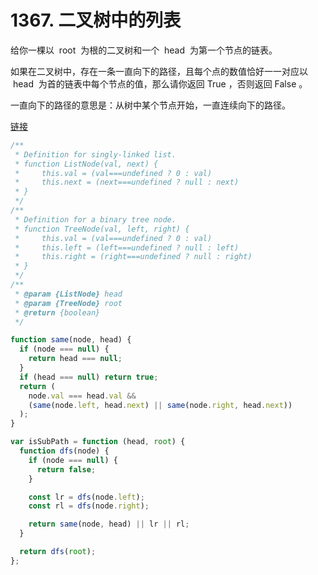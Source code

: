 # 1367. 二叉树中的列表

给你一棵以  root  为根的二叉树和一个  head  为第一个节点的链表。

如果在二叉树中，存在一条一直向下的路径，且每个点的数值恰好一一对应以  head  为首的链表中每个节点的值，那么请你返回 True ，否则返回 False 。

一直向下的路径的意思是：从树中某个节点开始，一直连续向下的路径。

[链接](https://leetcode-cn.com/problems/linked-list-in-binary-tree)

```js
/**
 * Definition for singly-linked list.
 * function ListNode(val, next) {
 *     this.val = (val===undefined ? 0 : val)
 *     this.next = (next===undefined ? null : next)
 * }
 */
/**
 * Definition for a binary tree node.
 * function TreeNode(val, left, right) {
 *     this.val = (val===undefined ? 0 : val)
 *     this.left = (left===undefined ? null : left)
 *     this.right = (right===undefined ? null : right)
 * }
 */
/**
 * @param {ListNode} head
 * @param {TreeNode} root
 * @return {boolean}
 */

function same(node, head) {
  if (node === null) {
    return head === null;
  }
  if (head === null) return true;
  return (
    node.val === head.val &&
    (same(node.left, head.next) || same(node.right, head.next))
  );
}

var isSubPath = function (head, root) {
  function dfs(node) {
    if (node === null) {
      return false;
    }

    const lr = dfs(node.left);
    const rl = dfs(node.right);

    return same(node, head) || lr || rl;
  }

  return dfs(root);
};
```
